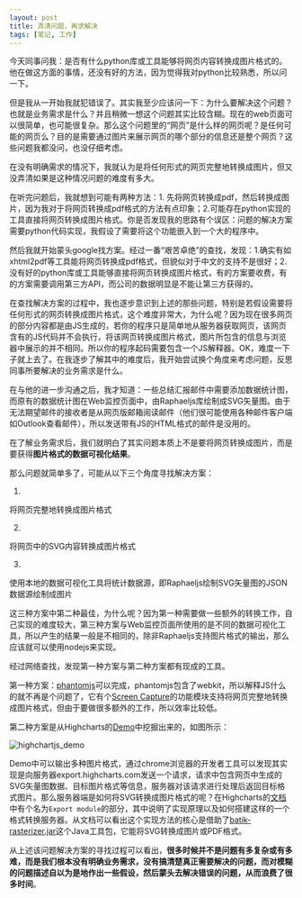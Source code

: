 ```yaml
---
layout: post
title: 弄清问题，再求解决
tags: [笔记, 工作]
---
```


今天同事问我：是否有什么python库或工具能够将网页内容转换成图片格式的。他在做这方面的事情，还没有好的方法，因为觉得我对python比较熟悉，所以问一下。

但是我从一开始我就犯错误了。其实我至少应该问一下：为什么要解决这个问题？也就是业务需求是什么？并且稍微一想这个问题其实比较含糊。现在的web页面可以很简单，也可能很复杂。那么这个问题里的“网页”是什么样的网页呢？是任何可能的网页么？目的是需要通过图片来展示网页的哪个部分的信息还是整个网页？这些问题我都没问，也没仔细考虑。

在没有明确需求的情况下，我就认为是将任何形式的网页完整地转换成图片，但又没弄清如果是这种情况问题的难度有多大。

在听完问题后，我就想到可能有两种方法：1. 先将网页转换成pdf，然后转换成图片，因为我对于将网页转换成pdf格式的方法有点印象；2.可能存在python实现的工具直接将网页转换成图片格式。你是否发现我的思路有个误区：问题的解决方案需要python代码实现，我假设了需要将这个功能嵌入到一个大的程序中。

然后我就开始蒙头google找方案。经过一番“艰苦卓绝”的查找，发现：1.确实有如xhtml2pdf等工具能将网页转换成pdf格式，但貌似对于中文的支持不是很好；2.没有好的python库或工具能够直接将网页转换成图片格式，有的方案要收费，有的方案需要调用第三方API，而公司的数据明显是不能让第三方获得的。

在查找解决方案的过程中，我也逐步意识到上述的那些问题，特别是若假设需要将任何形式的网页转换成图片格式，这个难度非常大，为什么呢？因为现在很多网页的部分内容都是由JS生成的，若你的程序只是简单地从服务器获取网页，该网页含有的JS代码并不会执行，将该网页转换成图片格式，图片所包含的信息与浏览器中展示的并不相同。所以你的程序起码需要包含一个JS解释器。OK，难度一下子就上去了。在我逐步了解其中的难度后，我开始尝试换个角度来考虑问题，反思同事所要解决的业务需求是什么。

在与他的进一步沟通之后，我才知道：一些总结汇报邮件中需要添加数据统计图，而原有的数据统计图在Web监控页面中，由Raphaeljs库绘制成SVG矢量图。由于无法期望邮件的接收者是从网页版邮箱阅读邮件（他们很可能使用各种邮件客户端如Outlook查看邮件），所以发送带有JS的HTML格式的邮件是没用的。

在了解业务需求后，我们就明白了其实问题本质上不是要将网页转换成图片，而是要获得**图片格式的数据可视化结果**。

那么问题就简单多了，可能从以下三个角度寻找解决方案：

1.
将网页完整地转换成图片格式

2.
将网页中的SVG内容转换成图片格式

3.
使用本地的数据可视化工具将统计数据源，即Raphaeljs绘制SVG矢量图的JSON数据源绘制成图片

这三种方案中第二种最佳，为什么呢？因为第一种需要做一些额外的转换工作，自己实现的难度较大，第三种方案与Web监控页面所使用的是不同的数据可视化工具，所以产生的结果一般是不相同的，除非Raphaeljs支持图片格式的输出，那么应该就可以使用nodejs来实现。

经过网络查找，发现第一种方案与第二种方案都有现成的工具。

第一种方案：[phantomjs](https://github.com/ariya/phantomjs)可以完成，phantomjs包含了webkit，所以解释JS什么的就不再是个问题了，它有个[Screen Capture](https://github.com/ariya/phantomjs/wiki/Screen-Capture)的功能模块支持将网页完整地转换成图片格式，但由于要做很多额外的工作，所以效率比较低。

第二种方案是从Highcharts的[Demo](http://www.highcharts.com/demo/)中挖掘出来的，如图所示：

<img src="/assets/pics/highchartjsdemo.png" alt="highchartjs_demo">

Demo中可以输出多种图片格式，通过chrome浏览器的开发者工具可以发现其实现是向服务器export.highcharts.com发送一个请求，请求中包含网页中生成的SVG矢量图数据、目标图片格式等信息，服务器对该请求进行处理后返回目标格式图片。那么服务器端是如何将SVG转换成图片格式的呢？在Highcharts的[文档](http://docs.highcharts.com/)中有个名为`Export module`的部分，其中说明了实现原理以及如何搭建这样的一个格式转换服务器。从文档可以看出这个实现方法的核心是借助了[batik-rasterizer.jar](http://xmlgraphics.apache.org/batik/tools/rasterizer.html)这个Java工具包，它能将SVG转换成图片或PDF格式。

从上述该问题解决方案的寻找过程可以看出，**很多时候并不是问题有多复杂或有多难，而是我们根本没有明确业务需求，没有搞清楚真正需要解决的问题，而对模糊的问题描述自以为是地作出一些假设，然后蒙头去解决错误的问题，从而浪费了很多时间**。
